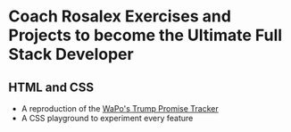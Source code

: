 # Coach Rosalex Exercises and Projects to become the Ultimate Full Stack Developer

## HTML and CSS

* A reproduction of the [WaPo's Trump Promise Tracker](https://www.washingtonpost.com/graphics/politics/trump-promise-tracker/?itid=lk_inline_manual_4)
* A CSS playground to experiment every feature